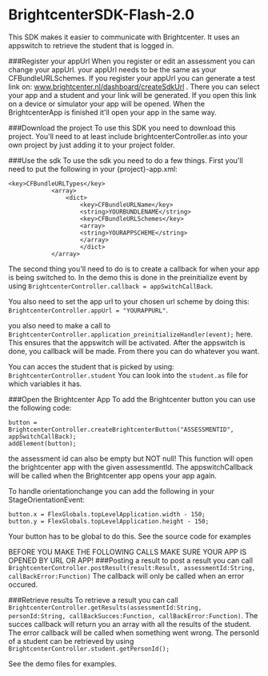 BrightcenterSDK-Flash-2.0
=========================

This SDK makes it easier to communicate with Brightcenter. It uses an appswitch to retrieve the student that is logged in.

###Register your appUrl
When you register or edit an assessment you can change your appUrl. your appUrl needs to be the same as your CFBundleURLSchemes. If you register your appUrl you can generate a test link on: www.brightcenter.nl/dashboard/createSdkUrl . There you can select your app and a student and your link will be generated. If you open this link on a device or simulator your app will be opened.
When the BrightcenterApp is finished it'll open your app in the same way. 

###Download the project
To use this SDK you need to download this project. You'll need to at least include  brightcenterController.as into your own project by just adding it to your project folder.

###Use the sdk
To use the sdk you need to do a few things. First you'll need to put the following in your {project}-app.xml:

```
<key>CFBundleURLTypes</key>
	        <array>
		        <dict>
			        <key>CFBundleURLName</key>
			        <string>YOURBUNDLENAME</string>
			        <key>CFBundleURLSchemes</key>
			        <array>
				    <string>YOURAPPSCHEME</string>
			        </array>
		            </dict>
	        </array>
```
 The second thing you'll need to do is to create a callback for when your app is being switched to. In the demo this is done in the preinitialize event by using `BrightcenterController.callback = appSwitchCallBack`. 
 
 You also need to set the app url to your chosen url scheme by doing this: `BrightcenterController.appUrl = "YOURAPPURL"`. 
 
 you also need to make a call to `BrightcenterController.application_preinitializeHandler(event);` here. This ensures that the appswitch will be activated. After the appswitch is done, you callback will be made. From there you can do whatever you want. 
 
You can acces the student that is picked by using: `BrightcenterController.student` You can look into the `student.as` file for which variables it has.

###Open the Brightcenter App
 To add the Brightcenter button you can use the following code:
```
button = BrightcenterController.createBrightcenterButton("ASSESSMENTID", appSwitchCallBack);
addElement(button);
```
the assessment id can also be empty but NOT null! This function will open the brightcenter app with the given assessmentId. The appswitchCallback will be called when the Brightcenter app opens your app again.

To handle orientationchange you can add the following in your StageOrientationEvent:
```
button.x = FlexGlobals.topLevelApplication.width - 150;
button.y = FlexGlobals.topLevelApplication.height - 150;
```
Your button has to be global to do this.
See the source code for examples
 
 
BEFORE YOU MAKE THE FOLLOWING CALLS MAKE SURE YOUR APP IS OPENED BY URL OR APP!
###Posting a result
 to post a result you can call `BrightcenterController.postResult(result:Result, assessmentId:String, callBackError:Function)` The callback will only be called when an error occured.
 
###Retrieve results
 To retrieve a result you can call `BrightcenterController.getResults(assessmentId:String, personId:String, callBackSucces:Function, callBackError:Function)`. The succes callback will return you an array with all the results of the student. The error callback will be called when something went wrong. The personId of a student can be retrieved by using `BrightcenterController.student.getPersonId();`
 
 See the demo files for examples.
